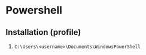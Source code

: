 Powershell
==========

Installation (profile)
----------------------
1. `C:\Users\<username>\Documents\WindowsPowerShell`
